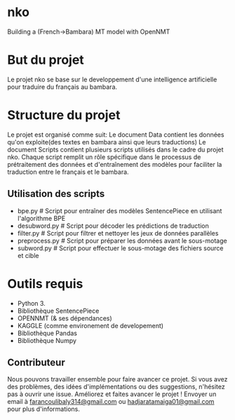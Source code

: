 # nko
Building a (French->Bambara) MT model with OpenNMT
# But du projet
Le projet nko se base sur le developpement d'une intelligence artificielle pour traduire du français au bambara.
# Structure du projet
Le projet est organisé comme suit:
Le document Data contient les données qu'on exploite(des textes en bambara ainsi que leurs traductions)
Le document Scripts contient plusieurs scripts utilisés dans le cadre du projet nko. Chaque script remplit un rôle spécifique dans le processus de prétraitement des données et d'entraînement des modèles pour faciliter la traduction entre le français et le bambara.
## Utilisation des scripts
- bpe.py # Script pour entraîner des modèles SentencePiece en utilisant l'algorithme BPE
- desubword.py # Script pour décoder les prédictions de traduction
- filter.py # Script pour filtrer et nettoyer les jeux de données parallèles
- preprocess.py # Script pour préparer les données avant le sous-motage
- subword.py # Script pour effectuer le sous-motage des fichiers source et cible
# Outils requis
- Python 3.
- Bibliothèque SentencePiece
- OPENNMT (& ses dépendances)
- KAGGLE (comme environement de developement)
- Bibliothèque Pandas
- Bibliothèque Numpy
## Contributeur   
Nous pouvons travailler ensemble pour faire avancer ce projet. Si vous avez des problèmes, des idées d'implémentations ou des suggestions, n'hésitez pas à ouvrir une issue. Améliorez et faites avancer le projet !
Envoyer un email à farancoulibaly314@gmail.com ou hadjaratamaiga01@gmail.com  pour plus d'informations.
